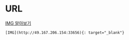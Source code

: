 # URL

<a href="http://49.167.206.154:33656" target="_blank">IMG 알아보기</a>

```
[IMG](http://49.167.206.154:33656){: target="_blank"}
```
